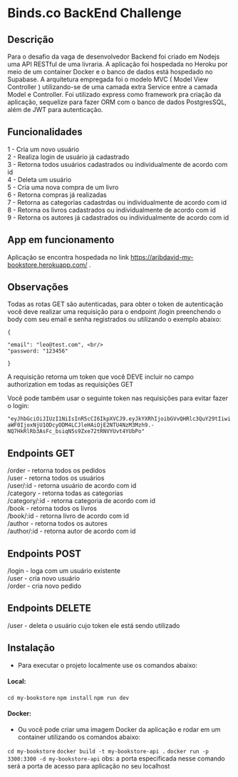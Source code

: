 # Binds.co BackEnd Challenge

## Descrição

Para o desafio da vaga de desenvolvedor Backend foi criado em Nodejs uma API RESTful de uma livraria. A aplicação foi hospedada no Heroku
por meio de um container Docker e o banco de dados está hospedado no Supabase.
A arquitetura empregada foi o modelo MVC ( Model View Controller ) utilizando-se de uma camada extra Service entre a camada Model e Controller.
Foi utilizado express como framework pra criação da aplicação, sequelize para fazer ORM com o banco de dados PostgresSQL, além de JWT para autenticação.

## Funcionalidades

1 - Cria um novo usuário <br/>
2 - Realiza login de usuário já cadastrado <br/>
3 - Retorna todos usuários cadastrados ou individualmente de acordo com id <br/>
4 - Deleta um usuário <br/>
5 - Cria uma nova compra de um livro <br/>
6 - Retorna compras já realizadas <br/>
7 - Retorna as categorias cadastrdas ou individualmente de acordo com id <br/>
8 - Retorna os livros cadastrados ou individualmente de acordo com id <br/>
9 - Retorna os autores já cadastrados ou individualmente de acordo com id <br/>

## App em funcionamento

Aplicação se encontra hospedada no link https://aribdavid-my-bookstore.herokuapp.com/ . 

## Observações

Todas as rotas GET são autenticadas, para obter o token de autenticação você deve realizar uma requisição para o endpoint /login preenchendo o body com seu 
email e senha registrados ou utilizando o exemplo abaixo:

```
{

"email": "leo@test.com", <br/>
"password: "123456"

}

```

A requisição retorna um token que você DEVE incluir no campo authorization em todas as requisições GET

Você pode também usar o seguinte token nas requisições para evitar fazer o login:

`"eyJhbGciOiJIUzI1NiIsInR5cCI6IkpXVCJ9.eyJkYXRhIjoibGVvQHRlc3QuY29tIiwiaWF0IjoxNjU1ODcyODM4LCJleHAiOjE2NTU4NzM3Mzh9.-NQ7HkRlRb3AsFc_bsiqN5s9Zxe72tRNVYUvt4YUbPo"`

## Endpoints GET

  /order - retorna todos os pedidos <br/>
  /user - retorna todos os usuários <br/>
  /user/:id - retorna usuário de acordo com id <br/>
  /category - retorna todas as categorias <br/>
  /category/:id - retorna categoria de acordo com id <br/>
  /book - retorna todos os livros <br/>
  /book/:id - retorna livro de acordo com id <br/>
  /author - retorna todos os autores <br/>
  /author/:id - retorna autor de acordo com id <br/>
  
## Endpoints POST
 
 /login - loga com um usuário existente <br/>
 /user - cria novo usuário <br/>
 /order - cria novo pedido <br/>
 
## Endpoints DELETE

/user - deleta o usuário cujo token ele está sendo utilizado

## Instalação

- Para executar o projeto localmente use os comandos abaixo:

#### Local:

`cd my-bookstore`
`npm install`
`npm run dev`

#### Docker:

- Ou você pode criar uma imagem Docker da aplicação e rodar em um container utilizando os comandos abaixo:

`cd my-bookstore`
`docker build -t my-bookstore-api .`
`docker run -p 3300:3300 -d my-bookstore-api` obs: a porta especificada nesse comando será a porta de acesso para aplicação no seu localhost


